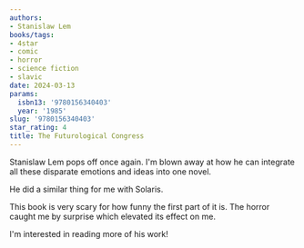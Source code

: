 ```yaml
---
authors:
- Stanislaw Lem
books/tags:
- 4star
- comic
- horror
- science fiction
- slavic
date: 2024-03-13
params:
  isbn13: '9780156340403'
  year: '1985'
slug: '9780156340403'
star_rating: 4
title: The Futurological Congress
---
```


Stanislaw Lem pops off once again. I'm blown away at how he can integrate all these disparate emotions and ideas into one novel.

<!--more-->

He did a similar thing for me with Solaris.

This book is very scary for how funny the first part of it is. The horror caught me by surprise which elevated its effect on me.

I'm interested in reading more of his work!